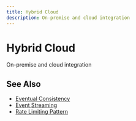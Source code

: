 ```yaml
---
title: Hybrid Cloud
description: On-premise and cloud integration
---
```


# Hybrid Cloud

On-premise and cloud integration

## See Also

- [Eventual Consistency](/pattern-library/data-management/eventual-consistency)
- [Event Streaming](/pattern-library/architecture/event-streaming)
- [Rate Limiting Pattern](/pattern-library/scaling/rate-limiting)
